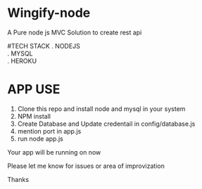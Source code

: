 # Wingify-node

 A Pure node js MVC Solution to create rest api </br>
 
 #TECH STACK
  . NODEJS </br>
  . MYSQL </br>
  . HEROKU </br>
  
  # APP USE
  
  1. Clone this repo and install node and mysql in your system </br>
  2. NPM install </br>
  3. Create Database and Update credentail in config/database.js </br>
  4. mention port in app.js
  4. run node app.js </br>
  
  Your app will be running on now
  
  Please let me know for issues or area of improvization 
  
  Thanks

 
 
